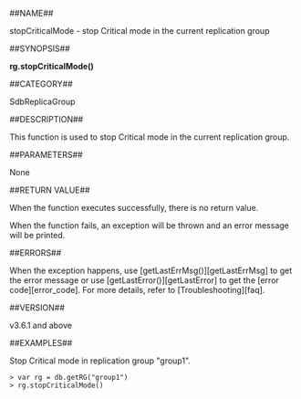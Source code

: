 ##NAME##

stopCriticalMode - stop Critical mode in the current replication group

##SYNOPSIS##

**rg.stopCriticalMode()**

##CATEGORY##

SdbReplicaGroup

##DESCRIPTION##

This function is used to stop Critical mode in the current replication group.

##PARAMETERS##

None

##RETURN VALUE##

When the function executes successfully, there is no return value.

When the function fails, an exception will be thrown and an error message will be printed.

##ERRORS##

When the exception happens, use [getLastErrMsg()][getLastErrMsg] to get the error message or use [getLastError()][getLastError] to get the [error code][error_code]. For more details, refer to [Troubleshooting][faq].

##VERSION##

v3.6.1 and above

##EXAMPLES##

Stop Critical mode in replication group "group1".

```lang-javascript
> var rg = db.getRG("group1")
> rg.stopCriticalMode()
```

[^_^]:
    Links
[getLastErrMsg]:manual/Manual/Sequoiadb_Command/Global/getLastErrMsg.md
[getLastError]:manual/Manual/Sequoiadb_Command/Global/getLastError.md
[faq]:manual/FAQ/faq_sdb.md
[error_code]:manual/Manual/Sequoiadb_error_code.md